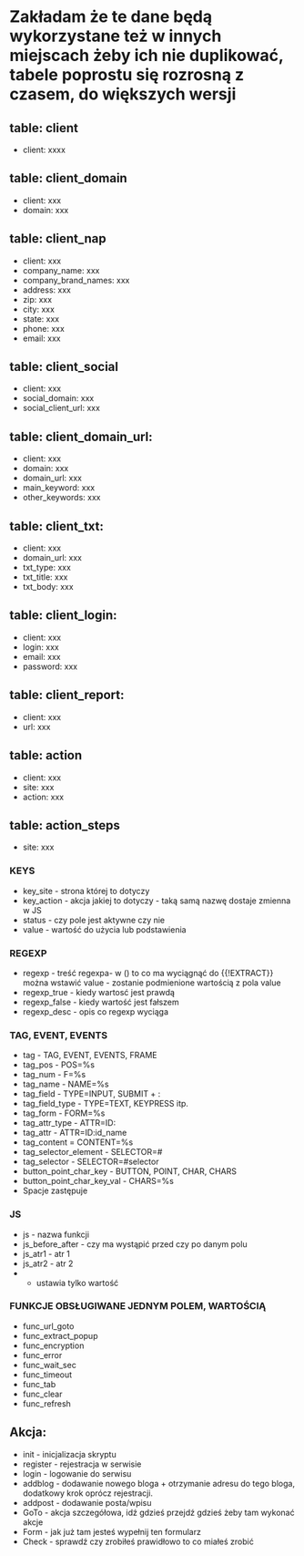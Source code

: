 # Zakładam że te dane będą wykorzystane też w innych miejscach żeby ich nie duplikować, tabele poprostu się rozrosną z czasem, do większych wersji

## table: client
* client: xxxx

## table: client_domain
* client: xxx
* domain: xxx

## table: client_nap
* client: xxx
* company_name: xxx
* company_brand_names: xxx
* address: xxx
* zip: xxx
* city: xxx
* state: xxx
* phone: xxx
* email: xxx

## table: client_social
* client: xxx
* social_domain: xxx
* social_client_url: xxx

## table: client_domain_url:
* client: xxx
* domain: xxx
* domain_url: xxx
* main_keyword: xxx
* other_keywords: xxx

## table: client_txt:
* client: xxx
* domain_url: xxx
* txt_type: xxx
* txt_title: xxx
* txt_body: xxx

## table: client_login:
* client: xxx
* login: xxx
* email: xxx
* password: xxx

## table: client_report:
* client: xxx
* url: xxx

## table: action
* client: xxx
* site: xxx
* action: xxx

## table: action_steps
* site: xxx
### KEYS
* key_site - strona której to dotyczy
* key_action - akcja jakiej to dotyczy - taką samą nazwę dostaje zmienna w JS
* status - czy pole jest aktywne czy nie
* value - wartość do użycia lub podstawienia

### REGEXP
* regexp - treść regexpa- w () to co ma wyciągnąć do {{!EXTRACT}} można wstawić value - zostanie podmienione wartością z pola value
* regexp_true - kiedy wartosć jest prawdą
* regexp_false - kiedy wartość jest fałszem
* regexp_desc - opis co regexp wyciąga

### TAG, EVENT, EVENTS
* tag - TAG, EVENT, EVENTS, FRAME
* tag_pos - POS=%s
* tag_num - F=%s
* tag_name - NAME=%s
* tag_field -  TYPE=INPUT, SUBMIT + :
* tag_field_type - TYPE=TEXT, KEYPRESS itp.
* tag_form - FORM=%s
* tag_attr_type - ATTR=ID:
* tag_attr - ATTR=ID:id_name
* tag_content = CONTENT=%s
* tag_selector_element - SELECTOR=#
* tag_selector - SELECTOR=#selector
* button_point_char_key - BUTTON, POINT, CHAR, CHARS
* button_point_char_key_val - CHARS=%s
* Spacje zastępuje <SP>

### JS
* js - nazwa funkcji
* js_before_after - czy ma wystąpić przed czy po danym polu
* js_atr1 - atr 1
* js_atr2 - atr 2
*  - ustawia tylko wartość

### FUNKCJE OBSŁUGIWANE JEDNYM POLEM, WARTOŚCIĄ
* func_url_goto
* func_extract_popup
* func_encryption
* func_error
* func_wait_sec
* func_timeout
* func_tab
* func_clear
* func_refresh


## Akcja:
* init - inicjalizacja skryptu
* register - rejestracja w serwisie
* login - logowanie do serwisu
* addblog - dodawanie nowego bloga + otrzymanie adresu do tego bloga, dodatkowy krok oprócz rejestracji.
* addpost - dodawanie posta/wpisu
* GoTo - akcja szczegółowa, idź gdzieś przejdź gdzieś żeby tam wykonać akcje
* Form - jak już tam jesteś wypełnij ten formularz
* Check - sprawdź czy zrobiłeś prawidłowo to co miałeś zrobić

